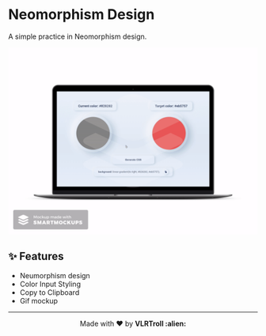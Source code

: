 # Neomorphism Design
A simple practice in Neomorphism design.

<p align="center">
  <img alt="GIF Mockup" width="800px" src="https://raw.githubusercontent.com/VLRTroll/neomorphism-design/master/assets/demonstration-mockup.gif">
</p>

## :sparkles: Features
- Neumorphism design
- Color Input Styling
- Copy to Clipboard
- Gif mockup

---

<p align="center">Made with ❤️ by <strong>VLRTroll :alien: </p>

